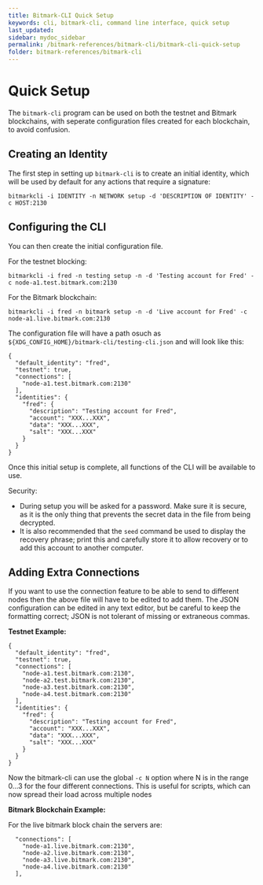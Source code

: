 ```yaml
---
title: Bitmark-CLI Quick Setup
keywords: cli, bitmark-cli, command line interface, quick setup
last_updated: 
sidebar: mydoc_sidebar
permalink: /bitmark-references/bitmark-cli/bitmark-cli-quick-setup
folder: bitmark-references/bitmark-cli
---
```


# Quick Setup

The `bitmark-cli` program can be used on both the testnet and Bitmark blockchains, with seperate configuration files created for each blockchain, to avoid confusion.

## Creating an Identity

The first step in setting up `bitmark-cli` is to create an initial identity, which will be used by default for any actions that require a signature:

~~~
bitmarkcli -i IDENTITY -n NETWORK setup -d 'DESCRIPTION OF IDENTITY' -c HOST:2130
~~~

## Configuring the CLI

You can then create the initial configuration file.

For the testnet blocking:

~~~
bitmarkcli -i fred -n testing setup -n -d 'Testing account for Fred' -c node-a1.test.bitmark.com:2130
~~~

For the Bitmark blockchain:

~~~
bitmarkcli -i fred -n bitmark setup -n -d 'Live account for Fred' -c node-a1.live.bitmark.com:2130
~~~


The configuration file will have a path osuch as `${XDG_CONFIG_HOME}/bitmark-cli/testing-cli.json` and will look like this:


~~~
{
  "default_identity": "fred",
  "testnet": true,
  "connections": [
    "node-a1.test.bitmark.com:2130"
  ],
  "identities": {
    "fred": {
      "description": "Testing account for Fred",
      "account": "XXX...XXX",
      "data": "XXX...XXX",
      "salt": "XXX...XXX"
    }
  }
}
~~~

Once this initial setup is complete, all functions of the CLI will be available to use.

Security:
* During setup you will be asked for a password. Make sure it is secure, as it is the only thing that prevents the secret data
  in the file from being decrypted.
* It is also recommended that the `seed` command be used to display
  the recovery phrase; print this and carefully store it to allow recovery
  or to add this account to another computer.

## Adding Extra Connections

If you want to use  the connection feature to be able to send to
different nodes then the above file will have to be edited to add
them. The JSON configuration can be edited in any text editor, but be
careful to keep the formatting correct; JSON is not tolerant of
missing or extraneous commas.

**Testnet Example:**

~~~
{
  "default_identity": "fred",
  "testnet": true,
  "connections": [
    "node-a1.test.bitmark.com:2130",
    "node-a2.test.bitmark.com:2130",
    "node-a3.test.bitmark.com:2130",
    "node-a4.test.bitmark.com:2130"
  ],
  "identities": {
    "fred": {
      "description": "Testing account for Fred",
      "account": "XXX...XXX",
      "data": "XXX...XXX",
      "salt": "XXX...XXX"
    }
  }
}
~~~

Now the bitmark-cli can use the global `-c N` option where N is in the range 0…3 for the four different connections.
This is useful for scripts, which can now spread their load across multiple nodes

**Bitmark Blockchain Example:**

For the live bitmark block chain the servers are:

~~~
  "connections": [
    "node-a1.live.bitmark.com:2130",
    "node-a2.live.bitmark.com:2130",
    "node-a3.live.bitmark.com:2130",
    "node-a4.live.bitmark.com:2130"
  ],
~~~
